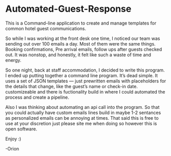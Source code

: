# Automated-Guest-Response 
This is a Command-line application to create and manage templates for common hotel guest communications. 

So while I was working at the front desk one time, I noticed our team was sending out over 100 emails a day. Most of them were the same things. Booking confirmations, Pre arrival emails, follow ups after guests checked out. It was nonstop, and honestly, it felt like such a waste of time and energy.

So one night, back at staff accommodation, I decided to write this program. I ended up putting together a command line program. It’s dead simple. It uses a set of JSON templates — just prewritten emails with placeholders for the details that change, like the guest’s name or check-in date. customizeable and there is fuctionality build in where I could automated the process and create a pipeline. 

Also I was thinking about automating an api call into the program. So that you could actually have custom emails lines build in maybe 1-2 sentances as personalized emails can be annoying at times. That said this is free to use at your discretion just please site me when doing so however this is open software. 

Enjoy :) 

-Orion
